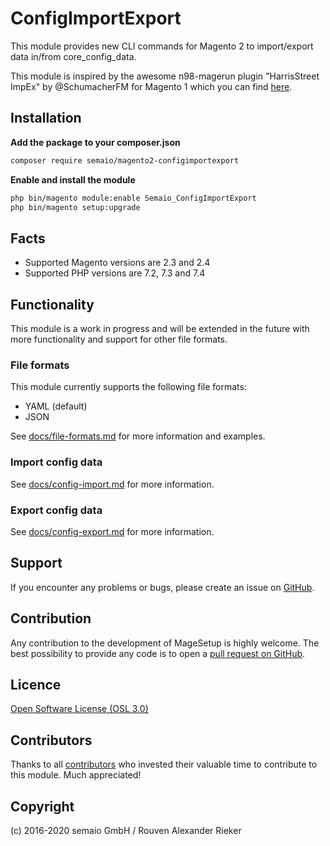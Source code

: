# ConfigImportExport

This module provides new CLI commands for Magento 2 to import/export data in/from core_config_data.

This module is inspired by the awesome n98-magerun plugin "HarrisStreet ImpEx" by @SchumacherFM for Magento 1 which you can find [here](https://github.com/Zookal/HarrisStreet-ImpEx).

## Installation

**Add the package to your composer.json**

```bash
composer require semaio/magento2-configimportexport
```


**Enable and install the module**

```bash
php bin/magento module:enable Semaio_ConfigImportExport
php bin/magento setup:upgrade
```


## Facts

* Supported Magento versions are 2.3 and 2.4
* Supported PHP versions are 7.2, 7.3 and 7.4


## Functionality

This module is a work in progress and will be extended in the future with more functionality
and support for other file formats.


### File formats

This module currently supports the following file formats:

* YAML (default)
* JSON

See [docs/file-formats.md](docs/file-formats.md) for more information and examples.


### Import config data

See [docs/config-import.md](docs/config-import.md) for more information.


### Export config data

See [docs/config-export.md](docs/config-export.md) for more information.


## Support

If you encounter any problems or bugs, please create an issue on [GitHub](https://github.com/semaio/Magento2-ConfigImportExport/issues).


## Contribution

Any contribution to the development of MageSetup is highly welcome. The best possibility to provide any code is to open a [pull request on GitHub](https://help.github.com/articles/using-pull-requests).


## Licence

[Open Software License (OSL 3.0)](http://opensource.org/licenses/osl-3.0.php)


## Contributors

Thanks to all [contributors](https://github.com/semaio/Magento2-ConfigImportExport/graphs/contributors) who invested their valuable time to contribute to this module. Much appreciated!


## Copyright

(c) 2016-2020 semaio GmbH / Rouven Alexander Rieker
